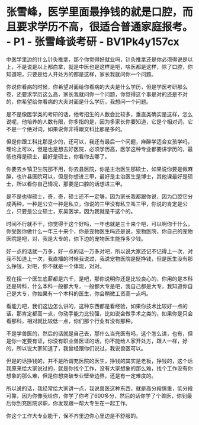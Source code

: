 # 张雪峰，医学里面最挣钱的就是口腔，而且要求学历不高，很适合普通家庭报考。 - P1 - 张雪峰谈考研 - BV1Pk4y157cx

中医学里边的什么针灸推拿，那个你觉得好就业吗，针灸推拿还是你必须得说是以上，不是说是以上都白拿，就是中医也是这样是吧，啥医都是这样，除了口腔，你知道吧，只要是给人开处方的都是这样，家长我就问你一个问题。

你说你看病的时候，你希望对面给你看病的大夫是什么学历，但是学医考研那么卷，还要求学历这么高，家长我就问你一个问题，你觉得这个事是对的还是不对的，你希望给你看病的大夫对面是什么学历，我想问一个问题。

是不是像医学类的考研的话，他考招生的人数会比较多，垂直类确实是这样，怎么说呢，他培养的人数有限，你多指的是，因为多家长你要知道，它是个相对词，它不是一个绝对词，如果说你非得跟文科比那是多的。

但是你跟工科比那是少的，还可以，我还有最后一个问题，麻醉学适合女孩学吗，理论上可以，但是也是想去好医院，必须学历高，医学这种专业都要讲学历的，最低也得是硕士，最好是硕士，你看你去哪了。

你要去乡镇卫生院那不用，你去县医院，你是主治医生那硕士，如果说你要是做麻醉，也许县医院可以，但是你想进三甲，最好是主治医生是博士，其他课最好是硕士，所以看你自己情况，那要是口腔的话想进三甲。

是不是也得硕士，奇，奇，硕士还不一定够，因为家长我都跟你说，因为口腔它分成两种，一种是公立一种是私立，你说的三甲没有私立叫三甲，你说的肯定是公立，只要是公立硕士，东吴医学，因为我就是干这个的。

时间不行就不干，你觉得干这个好吗，一年也就是三十来个吧，可以啊你干什么，你受医你做什么一年三十来个，你是宠物医生吗还是说，宠物医院，你自己的宠物医院是吧，对，我是大专的，你下边的宠物医生能挣多少钱。

好一点的话就一万多，好一点的话一万多对吧，所以说大家还记不记得上一次，对我不知道上一次，我直播的时候我说过，我说宠物医院是挺挣钱，但是医生没有那么挣钱，对吧，你不就是一个体现，对对。

现在招一个医生底薪都是六千，是吧，那你说明你还是比较良心的，你用的是本科还是转科，什么本科一般都大专，一般都大专是吧，我自己都是大专，我知道你自己是大专，你如果有一个本科的医生，你会稍微工资高一点吗。

看能力吧，我们这边怎么讲的，这种东西都是看经验，如果你技术比较好一点的话，那肯定都高一点，你动手能力比较强，比如说会做手术之类的，如果你是只会看那科，相对就比较低一点，你们那个行业有没有那种。

不是学兽医的，然后的话就是自己去，那什么当充医有吗，这个怎么讲，也有，但是你一定要有证，你没有职业兽医证的话，你不能给人家开处方，跟人一样，好的，所以说大家知道了，我曾经跟你们说过，我说兽医可以。

但是的话挣钱的，并不是所谓充医院的医生，挣钱的其实是老板，挣钱的，这个话我原来给大家说过的，就是你找个工作，没有大家想象的那么难，找个工作没有你想象的那么难，但是你想突破专业壁垒边界，还是有一定难度的。

所以说的话，我经常给大家讲一点，我说兽医这种东西，就是高分段慎重，低分段可靠，因为你像我给你，你学了你考了600多分，然后的话你学了个兽医，你到最后你到充医院求职，你发现跟一帮大专生在一起工作。

你这个工作大专业能干，保不齐里边你心里边是不舒服的。